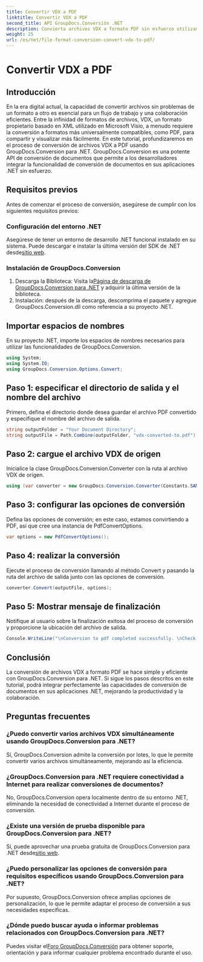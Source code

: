 ```yaml
---
title: Convertir VDX a PDF
linktitle: Convertir VDX a PDF
second_title: API GroupDocs.Conversión .NET
description: Convierta archivos VDX a formato PDF sin esfuerzo utilizando GroupDocs.Conversion para .NET. Mejore sus aplicaciones .NET con capacidades perfectas de conversión de documentos.
weight: 25
url: /es/net/file-format-conversion-convert-vdx-to-pdf/
---
```


# Convertir VDX a PDF

## Introducción
En la era digital actual, la capacidad de convertir archivos sin problemas de un formato a otro es esencial para un flujo de trabajo y una colaboración eficientes. Entre la infinidad de formatos de archivos, VDX, un formato propietario basado en XML utilizado en Microsoft Visio, a menudo requiere la conversión a formatos más universalmente compatibles, como PDF, para compartir y visualizar más fácilmente.
En este tutorial, profundizaremos en el proceso de conversión de archivos VDX a PDF usando GroupDocs.Conversion para .NET. GroupDocs.Conversion es una potente API de conversión de documentos que permite a los desarrolladores integrar la funcionalidad de conversión de documentos en sus aplicaciones .NET sin esfuerzo.
## Requisitos previos
Antes de comenzar el proceso de conversión, asegúrese de cumplir con los siguientes requisitos previos:
### Configuración del entorno .NET
 Asegúrese de tener un entorno de desarrollo .NET funcional instalado en su sistema. Puede descargar e instalar la última versión del SDK de .NET desde[sitio web](https://dotnet.microsoft.com/download).
### Instalación de GroupDocs.Conversion
1.  Descarga la Biblioteca: Visita la[Página de descarga de GroupDocs.Conversion para .NET](https://releases.groupdocs.com/conversion/net/) y adquirir la última versión de la biblioteca.
2. Instalación: después de la descarga, descomprima el paquete y agregue GroupDocs.Conversion.dll como referencia a su proyecto .NET.

## Importar espacios de nombres
En su proyecto .NET, importe los espacios de nombres necesarios para utilizar las funcionalidades de GroupDocs.Conversion.

```csharp
using System;
using System.IO;
using GroupDocs.Conversion.Options.Convert;
```
## Paso 1: especificar el directorio de salida y el nombre del archivo
Primero, defina el directorio donde desea guardar el archivo PDF convertido y especifique el nombre del archivo de salida.
```csharp
string outputFolder = "Your Document Directory";
string outputFile = Path.Combine(outputFolder, "vdx-converted-to.pdf");
```
## Paso 2: cargue el archivo VDX de origen
Inicialice la clase GroupDocs.Conversion.Converter con la ruta al archivo VDX de origen.
```csharp
using (var converter = new GroupDocs.Conversion.Converter(Constants.SAMPLE_VDX))
```
## Paso 3: configurar las opciones de conversión
Defina las opciones de conversión; en este caso, estamos convirtiendo a PDF, así que cree una instancia de PdfConvertOptions.
```csharp
var options = new PdfConvertOptions();
```
## Paso 4: realizar la conversión
Ejecute el proceso de conversión llamando al método Convert y pasando la ruta del archivo de salida junto con las opciones de conversión.
```csharp
converter.Convert(outputFile, options);
```
## Paso 5: Mostrar mensaje de finalización
Notifique al usuario sobre la finalización exitosa del proceso de conversión y proporcione la ubicación del archivo de salida.
```csharp
Console.WriteLine("\nConversion to pdf completed successfully. \nCheck output in {0}", outputFolder);
```

## Conclusión
La conversión de archivos VDX a formato PDF se hace simple y eficiente con GroupDocs.Conversion para .NET. Si sigue los pasos descritos en este tutorial, podrá integrar perfectamente las capacidades de conversión de documentos en sus aplicaciones .NET, mejorando la productividad y la colaboración.

## Preguntas frecuentes
### ¿Puedo convertir varios archivos VDX simultáneamente usando GroupDocs.Conversion para .NET?
Sí, GroupDocs.Conversion admite la conversión por lotes, lo que le permite convertir varios archivos simultáneamente, mejorando así la eficiencia.
### ¿GroupDocs.Conversion para .NET requiere conectividad a Internet para realizar conversiones de documentos?
No, GroupDocs.Conversion opera localmente dentro de su entorno .NET, eliminando la necesidad de conectividad a Internet durante el proceso de conversión.
### ¿Existe una versión de prueba disponible para GroupDocs.Conversion para .NET?
 Sí, puede aprovechar una prueba gratuita de GroupDocs.Conversion para .NET desde[sitio web](https://releases.groupdocs.com/).
### ¿Puedo personalizar las opciones de conversión para requisitos específicos usando GroupDocs.Conversion para .NET?
Por supuesto, GroupDocs.Conversion ofrece amplias opciones de personalización, lo que le permite adaptar el proceso de conversión a sus necesidades específicas.
### ¿Dónde puedo buscar ayuda o informar problemas relacionados con GroupDocs.Conversion para .NET?
 Puedes visitar el[Foro GroupDocs.Conversión](https://forum.groupdocs.com/c/conversion/11) para obtener soporte, orientación y para informar cualquier problema encontrado durante el uso.